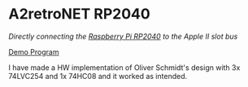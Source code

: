 # A2retroNET RP2040

_Directly connecting the [Raspberry Pi RP2040](https://www.raspberrypi.com/products/rp2040/) to the Apple II slot bus_

[Demo Program](demo/README.md)

I have made a HW implementation of Oliver Schmidt's design with 3x 74LVC254 and 1x 74HC08 and it worked as intended.
